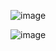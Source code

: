 

![image](https://github.com/welinsonmacedo/Rocketseat-Challenge-Discover-2024/assets/98168234/e0ede457-6a22-4a6c-9e96-261ae95cc0cc)

![image](https://github.com/welinsonmacedo/Rocketseat-Challenge-Discover-2024/assets/98168234/715096b4-fbe4-413f-8b0d-0909d769d8c7)
